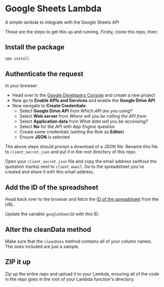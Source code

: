 # Google Sheets Lambda

A simple lambda to integrate with the Google Sheets API

These are the steps to get this up and running. Firstly, clone this repo, then:

## Install the package

```sh
npm install
```

## Authenticate the request

In your browser:

- Head over to the [Google Developers Console](https://console.developers.google.com/) and create a new project
- Now go to **Enable APIs and Services** and enable the **Google Drive API**
- Now navigate to **Create Credentials**:
	- Select **Google Drive API** from *Which API are you using?*
	- Select **Web server** from *Where will you be calling the API from*
	- Select **Application data** from *What data will you be accessing?*
	- Select **No** for the *API with App Engine* question
	- Create some credentials (setting the *Role* as **Editor**)
	- Ensure **JSON** is selected

The above steps should prompt a download of a JSON file. Rename this file to `client_secret.json` and put it in the root directory of this repo.

Open your `client_secret.json` file and copy the email address (without the quotation marks) next to `client_email`. Go to the spreadsheet you've created and share it with this email address.

## Add the ID of the spreadsheet

Head back over to the browser and fetch the [ID of the spreadsheet](https://stackoverflow.com/questions/36061433/how-to-do-i-locate-a-google-spreadsheet-id) from the URL.

Update the variable `googleSheetID` with this ID.

## Alter the cleanData method

Make sure that the `cleanData` method contains all of your column names. The ones included are just a sample.

## ZIP it up

Zip up the entire repo and upload it to your Lambda, ensuring all of the code in the repo goes in the root of your Lambda function's directory.
